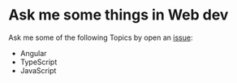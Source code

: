 # Ask me some things in Web dev

Ask me some of the following Topics by open an [issue](https://github.com/tieppt/ask-me-smt/issues/new):

- Angular
- TypeScript
- JavaScript
